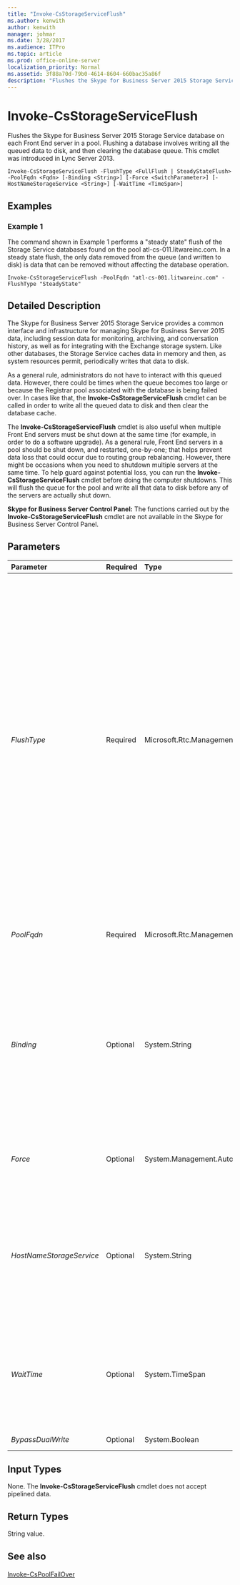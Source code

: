 ```yaml
---
title: "Invoke-CsStorageServiceFlush"
ms.author: kenwith
author: kenwith
manager: johmar
ms.date: 3/28/2017
ms.audience: ITPro
ms.topic: article
ms.prod: office-online-server
localization_priority: Normal
ms.assetid: 3f88a70d-79b0-4614-8604-660bac35a86f
description: "Flushes the Skype for Business Server 2015 Storage Service database on each Front End server in a pool. Flushing a database involves writing all the queued data to disk, and then clearing the database queue. This cmdlet was introduced in Lync Server 2013."
---
```


# Invoke-CsStorageServiceFlush
 
Flushes the Skype for Business Server 2015 Storage Service database on each Front End server in a pool. Flushing a database involves writing all the queued data to disk, and then clearing the database queue. This cmdlet was introduced in Lync Server 2013.
  
```
Invoke-CsStorageServiceFlush -FlushType <FullFlush | SteadyStateFlush> -PoolFqdn <Fqdn> [-Binding <String>] [-Force <SwitchParameter>] [-HostNameStorageService <String>] [-WaitTime <TimeSpan>]

```

## Examples
<a name="Examples"> </a>

### Example 1

The command shown in Example 1 performs a "steady state" flush of the Storage Service databases found on the pool atl-cs-011.litwareinc.com. In a steady state flush, the only data removed from the queue (and written to disk) is data that can be removed without affecting the database operation.
  
```
Invoke-CsStorageServiceFlush -PoolFqdn "atl-cs-001.litwareinc.com" -FlushType "SteadyState"
```

## Detailed Description
<a name="DetailedDescription"> </a>

The Skype for Business Server 2015 Storage Service provides a common interface and infrastructure for managing Skype for Business Server 2015 data, including session data for monitoring, archiving, and conversation history, as well as for integrating with the Exchange storage system. Like other databases, the Storage Service caches data in memory and then, as system resources permit, periodically writes that data to disk. 
  
As a general rule, administrators do not have to interact with this queued data. However, there could be times when the queue becomes too large or because the Registrar pool associated with the database is being failed over. In cases like that, the **Invoke-CsStorageServiceFlush** cmdlet can be called in order to write all the queued data to disk and then clear the database cache.
  
The **Invoke-CsStorageServiceFlush** cmdlet is also useful when multiple Front End servers must be shut down at the same time (for example, in order to do a software upgrade). As a general rule, Front End servers in a pool should be shut down, and restarted, one-by-one; that helps prevent data loss that could occur due to routing group rebalancing. However, there might be occasions when you need to shutdown multiple servers at the same time. To help guard against potential loss, you can run the **Invoke-CsStorageServiceFlush** cmdlet before doing the computer shutdowns. This will flush the queue for the pool and write all that data to disk before any of the servers are actually shut down.
  
 **Skype for Business Server Control Panel:** The functions carried out by the **Invoke-CsStorageServiceFlush** cmdlet are not available in the Skype for Business Server Control Panel.
  
## Parameters
<a name="DetailedDescription"> </a>

|**Parameter**|**Required**|**Type**|**Description**|
|:-----|:-----|:-----|:-----|
| _FlushType_ <br/> |Required  <br/> |Microsoft.Rtc.Management.Hadr.FlushType  <br/> |Specifies the type of storage flush to be performed. Allowed values are:  <br/> SteadyState - The only data that will be flushed is data that can be removed from the queue without affecting normal operations of the storage service. This is typically done to remove older data from the queue.  <br/> FullFlush - Flushes all the data from the queue. This is typically used when a pool is being failed over, and when there is no expectation that the queue will be receiving any new data.  <br/> |
| _PoolFqdn_ <br/> |Required  <br/> |Microsoft.Rtc.Management.Deploy.Fqdn  <br/> |Fully qualified domain name of the pool containing the storage service to be flushed.  <br/> |
| _Binding_ <br/> |Optional  <br/> |System.String  <br/> |Windows Communication Foundation (WCF) binding. A WCF binding determines the transport, encoding, and protocol details required for clients and services to communicate with each other. valid values are:  <br/> NetNamedPipe  <br/> NetTCP  <br/> |
| _Force_ <br/> |Optional  <br/> |System.Management.Automation.SwitchParameter  <br/> |Suppresses the display of any non-fatal error message that might occur when running the command.  <br/> |
| _HostNameStorageService_ <br/> |Optional  <br/> |System.String  <br/> |Fully qualified domain name of the server where the Skype for Business Server 2015 Storage Service is running. This parameter is required if the Binding is set to NetTCP.  <br/> |
| _WaitTime_ <br/> |Optional  <br/> |System.TimeSpan  <br/> |Specifies the maximum amount of time the cmdlet will wait before assuming that flushing has begun and moving on to the next step in the flushing process.  <br/> |
| _BypassDualWrite_ <br/> |Optional  <br/> |System.Boolean  <br/> |PARAMVALUE: $true | $false  <br/> |
   
## Input Types
<a name="InputTypes"> </a>

None. The **Invoke-CsStorageServiceFlush** cmdlet does not accept pipelined data.
  
## Return Types
<a name="ReturnTypes"> </a>

String value.
  
## See also
<a name="ReturnTypes"> </a>

#### 

[Invoke-CsPoolFailOver](invoke-cspoolfailover.md)

